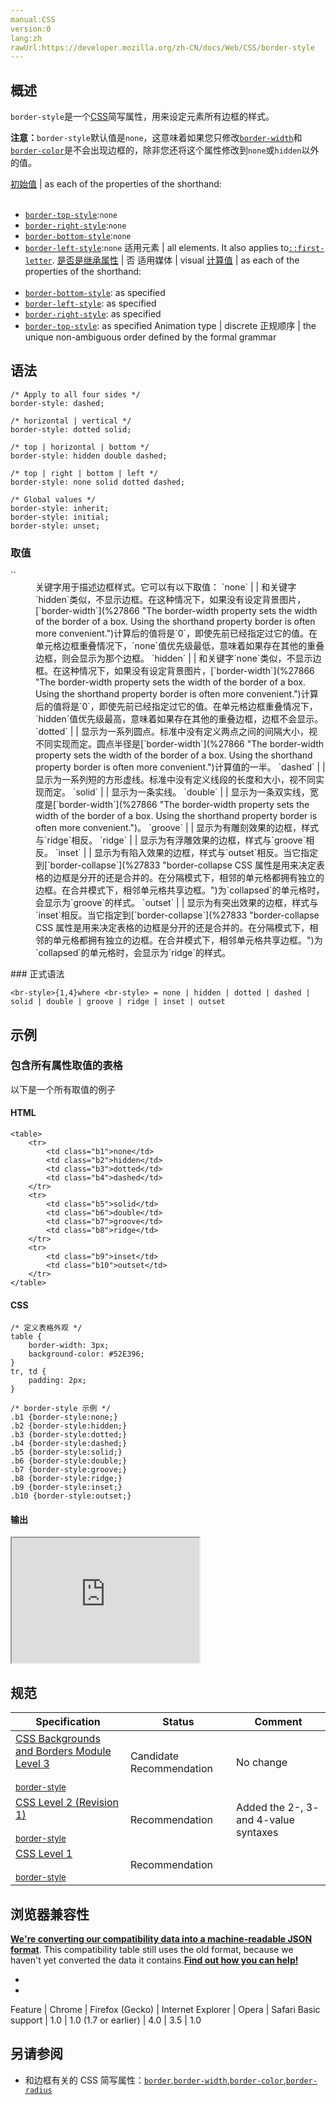 ```yaml
---
manual:CSS
version:0
lang:zh
rawUrl:https://developer.mozilla.org/zh-CN/docs/Web/CSS/border-style
---
```





## 概述<a name="概述"></a>


`border-style`是一个[CSS](%28421 "CSS")简写属性，用来设定元素所有边框的样式。

**注意：**`border-style`默认值是`none`，这意味着如果您只修改[`border-width`](%27866 "The border-width property sets the width of the border of a box. Using the shorthand property border is often more convenient.")和[`border-color`](%27834 "CSS属性 border-color 是一个用于设置元素四个边框颜色的快捷属性： border-top-color, border-right-color, border-bottom-color, border-left-color")是不会出现边框的，除非您还将这个属性修改到`none`或`hidden`以外的值。

[初始值](%28302 "") | as each of the properties of the shorthand:<br></br>
* [`border-top-style`](%27864 "此页面仍未被本地化, 期待您的翻译!"):`none`
* [`border-right-style`](%27856 "此页面仍未被本地化, 期待您的翻译!"):`none`
* [`border-bottom-style`](%27831 "The border-bottom-style CSS property sets the line style of an element's bottom border."):`none`
* [`border-left-style`](%27851 "此页面仍未被本地化, 期待您的翻译!"):`none` 
适用元素 | all elements. It also applies to[`::first-letter`](%27929 "CSS 伪元素 ::first-letter会选中某 block-level element（块级元素）第一行的第一个字母，并且文字所处的行之前没有其他内容（如图片和内联的表格） 。"). 
[是否是继承属性](%28299 "") | 否 
适用媒体 | visual 
[计算值](%28304 "") | as each of the properties of the shorthand:<br></br>
* [`border-bottom-style`](%27831 "The border-bottom-style CSS property sets the line style of an element's bottom border."): as specified
* [`border-left-style`](%27851 "此页面仍未被本地化, 期待您的翻译!"): as specified
* [`border-right-style`](%27856 "此页面仍未被本地化, 期待您的翻译!"): as specified
* [`border-top-style`](%27864 "此页面仍未被本地化, 期待您的翻译!"): as specified 
Animation type | discrete 
正规顺序 | the unique non-ambiguous order defined by the formal grammar 


## 语法<a name="语法"></a>

```
/* Apply to all four sides */
border-style: dashed;

/* horizontal | vertical */
border-style: dotted solid;

/* top | horizontal | bottom */
border-style: hidden double dashed;

/* top | right | bottom | left */
border-style: none solid dotted dashed; 

/* Global values */
border-style: inherit;
border-style: initial;
border-style: unset;
```

### 取值<a name="取值"></a>
<dl><dt id=''>`<br-style>`</dt><dd>关键字用于描述边框样式。它可以有以下取值：
`none` |  | 和关键字`hidden`类似，不显示边框。在这种情况下，如果没有设定背景图片，[`border-width`](%27866 "The border-width property sets the width of the border of a box. Using the shorthand property border is often more convenient.")计算后的值将是`0`，即使先前已经指定过它的值。在单元格边框重叠情况下，`none`值优先级最低，意味着如果存在其他的重叠边框，则会显示为那个边框。 
`hidden` |  | 和关键字`none`类似，不显示边框。在这种情况下，如果没有设定背景图片，[`border-width`](%27866 "The border-width property sets the width of the border of a box. Using the shorthand property border is often more convenient.")计算后的值将是`0`，即使先前已经指定过它的值。在单元格边框重叠情况下，`hidden`值优先级最高，意味着如果存在其他的重叠边框，边框不会显示。 
`dotted` |  | 显示为一系列圆点。标准中没有定义两点之间的间隔大小，视不同实现而定。圆点半径是[`border-width`](%27866 "The border-width property sets the width of the border of a box. Using the shorthand property border is often more convenient.")计算值的一半。 
`dashed` |  | 显示为一系列短的方形虚线。标准中没有定义线段的长度和大小，视不同实现而定。 
`solid` |  | 显示为一条实线。 
`double` |  | 显示为一条双实线，宽度是[`border-width`](%27866 "The border-width property sets the width of the border of a box. Using the shorthand property border is often more convenient.")。 
`groove` |  | 显示为有雕刻效果的边框，样式与`ridge`相反。 
`ridge` |  | 显示为有浮雕效果的边框，样式与`groove`相反。 
`inset` |  | 显示为有陷入效果的边框，样式与`outset`相反。当它指定到[`border-collapse`](%27833 "border-collapse CSS 属性是用来决定表格的边框是分开的还是合并的。在分隔模式下，相邻的单元格都拥有独立的边框。在合并模式下，相邻单元格共享边框。")为`collapsed`的单元格时，会显示为`groove`的样式。 
`outset` |  | 显示为有突出效果的边框，样式与`inset`相反。当它指定到[`border-collapse`](%27833 "border-collapse CSS 属性是用来决定表格的边框是分开的还是合并的。在分隔模式下，相邻的单元格都拥有独立的边框。在合并模式下，相邻单元格共享边框。")为`collapsed`的单元格时，会显示为`ridge`的样式。 

</dd></dl>
### 正式语法<a name="正式语法"></a>

```
<br-style>{1,4}where <br-style> = none | hidden | dotted | dashed | solid | double | groove | ridge | inset | outset
```

## 示例<a name="示例"></a>

### 包含所有属性取值的表格<a name="Table_with_all_property_values"></a>


以下是一个所有取值的例子


#### HTML<a name="HTML"></a>

```
<table>
    <tr>
        <td class="b1">none</td>
        <td class="b2">hidden</td>
        <td class="b3">dotted</td>
        <td class="b4">dashed</td>
    </tr>
    <tr>
        <td class="b5">solid</td>
        <td class="b6">double</td>
        <td class="b7">groove</td>
        <td class="b8">ridge</td>
    </tr>
    <tr>
        <td class="b9">inset</td>
        <td class="b10">outset</td>
    </tr>
</table>
```

#### CSS<a name="CSS"></a>

```
/* 定义表格外观 */
table {
    border-width: 3px;
    background-color: #52E396;
}
tr, td {
    padding: 2px;
}

/* border-style 示例 */
.b1 {border-style:none;}
.b2 {border-style:hidden;}
.b3 {border-style:dotted;}
.b4 {border-style:dashed;}
.b5 {border-style:solid;}
.b6 {border-style:double;}
.b7 {border-style:groove;}
.b8 {border-style:ridge;}
.b9 {border-style:inset;}
.b10 {border-style:outset;}
```

#### 输出<a name="输出"></a>


<iframe src='https://mdn.mozillademos.org/zh-CN/docs/Web/CSS/border-style$samples/Table_with_all_property_values?revision=1118315' width='300' height='200'></iframe>



## 规范<a name="规范"></a>

Specification | Status | Comment 
 ---  |  ---  |  ---  | 
[CSS Backgrounds and Borders Module Level 3<br></br><small>border-style</small>](%29144 "") | Candidate Recommendation | No change 
[CSS Level 2 (Revision 1)<br></br><small>border-style</small>](%29145 "") | Recommendation | Added the 2-, 3- and 4-value syntaxes 
[CSS Level 1<br></br><small>border-style</small>](%29146 "") | Recommendation |  


## 浏览器兼容性<a name="浏览器兼容性"></a>


**[We&#39;re converting our compatibility data into a machine-readable JSON format](%3344 "")**. This compatibility table still uses the old format, because we haven&#39;t yet converted the data it contains.**[Find out how you can help!](%3392 "")**


* 
* 

Feature | Chrome | Firefox (Gecko) | Internet Explorer | Opera | Safari 
Basic support | 1.0 | 1.0 (1.7 or earlier) | 4.0 | 3.5 | 1.0 




## 另请参阅<a name="另请参阅"></a>

* 和边框有关的 CSS 简写属性：[`border`](%146 "CSS的border属性是一个用于设置各种单独的边界属性的简写属性。border可以用于设置一个或多个以下属性的值： border-width, border-style, border-color。"),[`border-width`](%27866 "The border-width property sets the width of the border of a box. Using the shorthand property border is often more convenient."),[`border-color`](%27834 "CSS属性 border-color 是一个用于设置元素四个边框颜色的快捷属性： border-top-color, border-right-color, border-bottom-color, border-left-color"),[`border-radius`](%27853 "CSS属性 border-radius 用来设置边框圆角。当使用一个半径时确定一个圆形；当使用两个半径时确定一个椭圆，这个(椭)圆与边框的交集形成圆角效果。")



